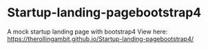 # Startup-landing-pagebootstrap4
A mock startup landing page with bootstrap4
View here: https://therollingambit.github.io/Startup-landing-pagebootstrap4/
